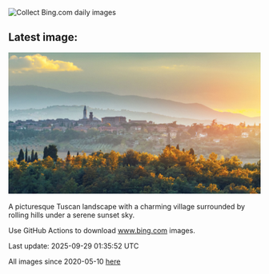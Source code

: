 ![Collect Bing.com daily images](https://github.com/counter2015/bing-daily-images/workflows/Collect%20Bing.com%20daily%20images/badge.svg)
## Latest image:
![](images/PienzaItaly.jpg)

A picturesque Tuscan landscape with a charming village surrounded by rolling hills under a serene sunset sky.

Use GitHub Actions to download www.bing.com images.

Last update: 2025-09-29 01:35:52 UTC

All images since 2020-05-10 [here](https://github.com/counter2015/bing-daily-images/tree/master/images)
